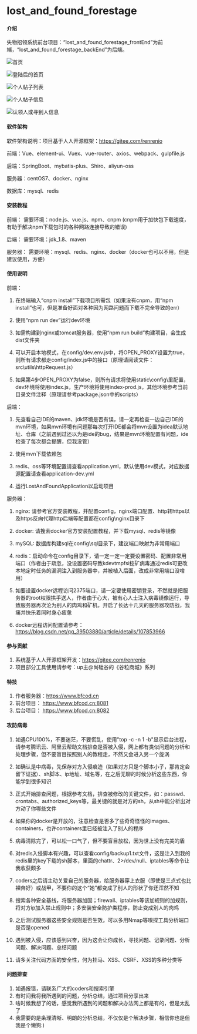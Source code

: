 # lost_and_found_forestage

#### 介绍
失物招领系统前台项目：“lost_and_found_forestage_frontEnd”为前端，“lost_and_found_forestage_backEnd”为后端。

![首页](https://gitee.com/bfcod/lost_and_found_forestage/raw/master/img/forestage_domain.png)

![登陆后的首页](https://gitee.com/bfcod/lost_and_found_forestage/raw/master/img/forestage_logon.png)

![个人帖子列表](https://gitee.com/bfcod/lost_and_found_forestage/raw/master/img/forestage_posts.png)

![个人帖子信息](https://gitee.com/bfcod/lost_and_found_forestage/raw/master/img/forestage_checkPostInfo.png)

![认领人或寻到人信息](https://gitee.com/bfcod/lost_and_found_forestage/raw/master/img/forestage_checkGoterPersonalInfo.png)

#### 软件架构
软件架构说明：项目基于人人开源框架：https://gitee.com/renrenio

前端：Vue、element-ui、Vuex、vue-router、axios、webpack、gulpfile.js

后端：SpringBoot、mybatis-plus、Shiro、aliyun-oss

服务器：centOS7、docker、nginx

数据库：mysql、redis

#### 安装教程

前端：
    需要环境：node.js、vue.js、npm、cnpm (cnpm用于加快包下载速度，有助于解决npm下载包时的各种网路连接导致的错误)
  
后端：
    需要环境：jdk_1.8、maven
  
服务器：
  需要环境：mysql、redis、nginx、docker（docker也可以不用，但是建议使用，方便）

#### 使用说明

前端：
1.  在终端输入“cnpm install”下载项目所需包（如果没有cnpm，用“npm install”也可，但是准备好面对各种因为网路问题而下载不完全导致的err）
2.  使用“npm run dev”运行dev环境
3.  如需构建到nginx或tomcat服务器，使用“npm run build”构建项目，会生成dist文件夹

4.  可以开启本地模式，在config/dev.env.js中，将OPEN_PROXY设置为true，则所有请求都走config/index.js中的接口（原理请阅读文件：src\utils\httpRequest.js）
5.  如果第4步OPEN_PROXY为false，则所有请求将使用static\config\里配置，dev环境将使用index.js，生产环境将使用index-prod.js，其他环境参考当前目录文件注释（原理请参考package.json中的scripts）

后端：
1.  先查看自己IDE的maven、jdk环境是否有误，请一定再检查一边自己IDE的mvn环境，如果mvn环境有问题那每次打开IDE都会将mvn设置为idea默认地址、仓库（之前遇到过还以为是ide的bug，结果是mvn环境配置有问题，ide检查了每次都会提醒，但我没管）

2.  使用mvn下载依赖包
3.  redis、oss等环境配置请查看application.yml，默认使用dev模式，对应数据源配置请查看application-dev.yml
4.  运行LostAndFoundApplication以启动项目

服务器：
1.  nginx: 请参考官方安装教程，并配置config，nginx端口配置、http转https以及https反向代理http后端等配置都在config\nginx目录下
1.  docker: 请搜索docker官方安装配置教程，并下载mysql、redis等镜像
2.  mySQL: 数据库构建sql在config\sql目录下，建议端口映射为非常用端口

3.  redis：启动命令在config目录下，请一定一定一定要设置密码、配置非常用端口（作者由于疏忽，没设置密码导致kdevtmpfsi挖矿病毒通过redis可更改本地定时任务的漏洞注入到服务器中，并被植入后面，改成非常用端口没啥用）
4.  如要设置docker远程访问2375端口，请一定要使用密钥登录，不然就是把服务器的root权限拱手送人，作者由于心大，被有心人士注入病毒镜像运行，导致服务器再次沦为别人的肉鸡和矿机，开启了长达十几天的服务器攻防战，我痛并快乐着同时身心疲惫
5.  docker远程访问配置请参考：https://blog.csdn.net/qq_39503880/article/details/107853966


#### 参与贡献

1.  系统基于人人开源框架开发：https://gitee.com/renrenio
2.  项目部分工具使用请参考：up主@尚硅谷的《谷粒商城》系列


#### 特技

1.  作者服务器：https://www.bfcod.cn
2.  前台项目：  https://www.bfcod.cn:8081
2.  后台项目：  https://www.bfcod.cn:8082


#### 攻防病毒

1.  如遇CPU100%，不要迷茫，不要慌乱，使用"top -c -n 1 -b"显示后台进程，请参考腾讯云、阿里云帮助文档排查是否被入侵，网上都有类似问题的分析和处理步骤，但不要盲目按照别人的教程走，不然又会进入另一个旋涡
2.  如确认是中病毒，先保存对方入侵痕迹（如果对方只是个脚本小子，那肯定会留下证据）、sh脚本、ip地址、域名等，在之后无聊的时候分析这些东西，你能学到很多知识
3.  正式开始排查问题，根据参考文档，排查被修改的关键文件，如：passwd、crontabs、authorized_keys等，最关键的就是对方的sh，从sh中能分析出对方动了你哪些文件
4.  如果你的docker是开放的，注意检查是否多了些奇奇怪怪的images、containers，也许containers里已经被注入了别人的程序
5.  病毒清除完了，可以松一口气了，但不要盲目放松，因为世上没有完美的盾
6.  对redis入侵脚本有兴趣，可以查看config/backup1.txt文件，这是注入到我的redis里的key下载的sh脚本，里面的chattr、2>/dev/null、iptables等命令让我收获颇多

7.  coders之后请主动关爱自己的服务器，给服务器穿上衣服（即使是三点式也比裸奔好）或战甲，不要你的这个“她”都变成了别人的形状了你还浑然不知
8.  搜索各种安全基线，将服务器加固；firewall、iptables等该加规则的加规则，将对方ip加入禁止规则中；多安装安全防护类程序，防止变成别人的肉鸡
9.  之后测试服务器这些安全规则是否生效，可以多用Nmap等嗅探工具分析端口是否是opened
10. 遇到被入侵，应该感到兴奋，因为这会让你成长，寻找问题、记录问题、分析问题、解决问题、总结问题
11. 请多关注代码方面的安全性，何为挂马、XSS、CSRF、XSS的多种分类等


#### 问题排查

1.  如遇报错，请联系广大的coders和搜索引擎
2.  有时间我将我所遇到的问题，分析总结，通过项目分享出来
3.  啥时候我想了的话，感觉我所遇到的问题和解决办法网上都是有的，但是太乱了
4.  我需要的是条理清晰、明朗的分析总结，不仅仅是个解决步骤，相信你也是但我是个懒狗:)
